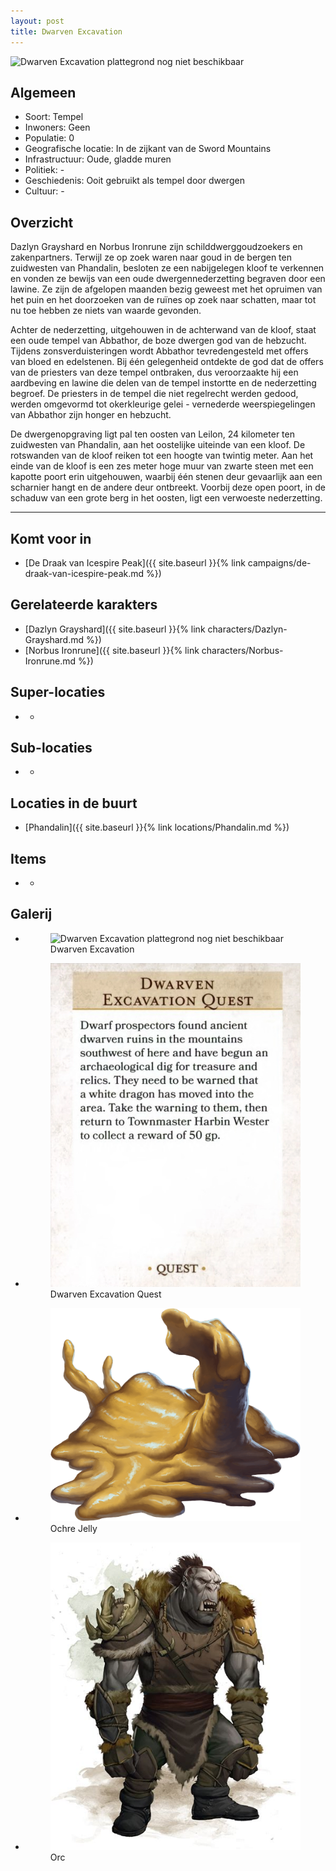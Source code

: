 ```yaml
---
layout: post
title: Dwarven Excavation
---
```


<img src="../images/Dwarven Excavation NOT FOUND.jpg" alt="Dwarven Excavation plattegrond nog niet beschikbaar" width=500>

## Algemeen
* Soort: Tempel
* Inwoners: Geen
* Populatie: 0
* Geografische locatie: In de zijkant van de Sword Mountains
* Infrastructuur: Oude, gladde muren
* Politiek: -
* Geschiedenis: Ooit gebruikt als tempel door dwergen
* Cultuur: -

## Overzicht
Dazlyn Grayshard en Norbus Ironrune zijn schilddwerggoudzoekers en zakenpartners. Terwijl ze op zoek waren naar goud in de bergen ten zuidwesten van Phandalin, besloten ze een nabijgelegen kloof te verkennen en vonden ze bewijs van een oude dwergennederzetting begraven door een lawine. Ze zijn de afgelopen maanden bezig geweest met het opruimen van het puin en het doorzoeken van de ruïnes op zoek naar schatten, maar tot nu toe hebben ze niets van waarde gevonden.

Achter de nederzetting, uitgehouwen in de achterwand van de kloof, staat een oude tempel van Abbathor, de boze dwergen god van de hebzucht. Tijdens zonsverduisteringen wordt Abbathor tevredengesteld met offers van bloed en edelstenen. Bij één gelegenheid ontdekte de god dat de offers van de priesters van deze tempel ontbraken, dus veroorzaakte hij een aardbeving en lawine die delen van de tempel instortte en de nederzetting begroef. De priesters in de tempel die niet regelrecht werden gedood, werden omgevormd tot okerkleurige gelei - vernederde weerspiegelingen van Abbathor zijn honger en hebzucht.

De dwergenopgraving ligt pal ten oosten van Leilon, 24 kilometer ten zuidwesten van Phandalin, aan het oostelijke uiteinde van een kloof. De rotswanden van de kloof reiken tot een hoogte van twintig meter. Aan het einde van de kloof is een zes meter hoge muur van zwarte steen met een kapotte poort erin uitgehouwen, waarbij één stenen deur gevaarlijk aan een scharnier hangt en de andere deur ontbreekt. Voorbij deze open poort, in de schaduw van een grote berg in het oosten, ligt een verwoeste nederzetting.

---

## Komt voor in
* [De Draak van Icespire Peak]({{ site.baseurl }}{% link campaigns/de-draak-van-icespire-peak.md %})

## Gerelateerde karakters
* [Dazlyn Grayshard]({{ site.baseurl }}{% link characters/Dazlyn-Grayshard.md %})
* [Norbus Ironrune]({{ site.baseurl }}{% link characters/Norbus-Ironrune.md %})

## Super-locaties
* -

## Sub-locaties
* -

## Locaties in de buurt
* [Phandalin]({{ site.baseurl }}{% link locations/Phandalin.md %})

## Items
* -

## Galerij
<ul class="gallery">
    <li>
        <figure>
            <div class="img-gallery-container">
                <img src="../images/Dwarven Excavation NOT FOUND.jpg" alt="Dwarven Excavation plattegrond nog niet beschikbaar">
            </div>
            <figcaption>Dwarven Excavation</figcaption>
        </figure>
    </li>
    <li>
        <figure>
            <div class="img-gallery-container">
                <img src="../images/Dwarven Excavation Quest.png" alt="Dwarven Excavation Quest">
            </div>
            <figcaption>Dwarven Excavation Quest</figcaption>
        </figure>
    </li>
    <li>
        <figure>
            <div class="img-gallery-container">
                <img src="../images/Ochre Jelly.png" alt="Ochre Jelly">
            </div>
            <figcaption>Ochre Jelly</figcaption>
        </figure>
    </li>
    <li>
        <figure>
            <div class="img-gallery-container">
                <img src="../images/Orc.jpeg" alt="Orc">
            </div>
            <figcaption>Orc</figcaption>
        </figure>
    </li>
</ul>